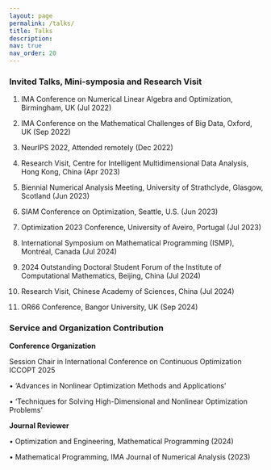 ```yaml
---
layout: page
permalink: /talks/
title: Talks
description:  
nav: true
nav_order: 20
---
```


### Invited Talks, Mini-symposia and Research Visit

1.	IMA Conference on Numerical Linear Algebra and Optimization, Birmingham, UK (Jul 2022)

2.	IMA Conference on the Mathematical Challenges of Big Data, Oxford, UK (Sep 2022)

3.	NeurIPS 2022, Attended remotely (Dec 2022)

4.	Research Visit, Centre for Intelligent Multidimensional Data Analysis, Hong Kong, China (Apr 2023)

5.	Biennial Numerical Analysis Meeting, University of Strathclyde, Glasgow, Scotland (Jun 2023)

6.	SIAM Conference on Optimization, Seattle, U.S. (Jun 2023)

7.	Optimization 2023 Conference, University of Aveiro, Portugal (Jul 2023)

8.	International Symposium on Mathematical Programming (ISMP), Montréal, Canada (Jul 2024)

9.	2024 Outstanding Doctoral Student Forum of the Institute of Computational Mathematics, Beijing, China (Jul 2024)

10.	Research Visit, Chinese Academy of Sciences, China (Jul 2024)

11.	OR66 Conference, Bangor University, UK (Sep 2024)


### Service and Organization Contribution

**Conference Organization**

Session Chair in International Conference on Continuous Optimization ICCOPT 2025

•	‘Advances in Nonlinear Optimization Methods and Applications’

•	‘Techniques for Solving High-Dimensional and Nonlinear Optimization Problems’

**Journal Reviewer**

•	Optimization and Engineering, Mathematical Programming (2024)

•	Mathematical Programming, IMA Journal of Numerical Analysis (2023)
